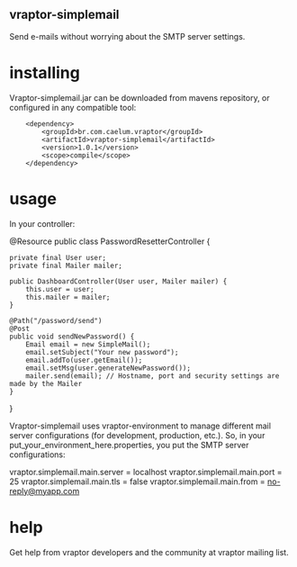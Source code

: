 ## vraptor-simplemail

Send e-mails without worrying about the SMTP server settings.

# installing

Vraptor-simplemail.jar can be downloaded from mavens repository, or configured in any compatible tool:

		<dependency>
			<groupId>br.com.caelum.vraptor</groupId>
			<artifactId>vraptor-simplemail</artifactId>
			<version>1.0.1</version>
			<scope>compile</scope>
		</dependency>


# usage

In your controller:

@Resource
public class PasswordResetterController {

	private final User user;
	private final Mailer mailer;

	public DashboardController(User user, Mailer mailer) {
		this.user = user;
		this.mailer = mailer;
	}

	@Path("/password/send")
	@Post
	public void sendNewPassword() {
		Email email = new SimpleMail();
		email.setSubject("Your new password");
		email.addTo(user.getEmail());
		email.setMsg(user.generateNewPassword());
		mailer.send(email); // Hostname, port and security settings are made by the Mailer
	}

}

Vraptor-simplemail uses vraptor-environment to manage different mail server configurations
(for development, production, etc.). So, in your put_your_environment_here.properties, you
put the SMTP server configurations:

vraptor.simplemail.main.server = localhost
vraptor.simplemail.main.port = 25
vraptor.simplemail.main.tls = false
vraptor.simplemail.main.from = no-reply@myapp.com

# help

Get help from vraptor developers and the community at vraptor mailing list.
